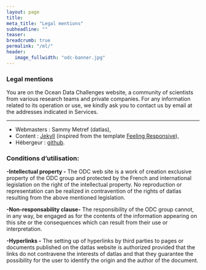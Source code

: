 ```yaml
---
layout: page
title: 
meta_title: "Legal mentions"
subheadline: ""
teaser: 
breadcrumb: true
permalink: "/ml/"
header:
   image_fullwidth: "odc-banner.jpg"
---
```


### Legal mentions
You are on the Ocean Data Challenges website, a community of scientists from various research teams and private companies. 
For any information related to its operation or use, we kindly ask you to contact us by email at the addresses indicated in Services.

---

- Webmasters : Sammy Metref (datlas),
- Content : [Jekyll](https://jekyllrb.com/) (inspired from the template [Feeling Responsive](https://github.com/Phlow/feeling-responsive)),
- Hébergeur : [github](https://www.github.com).

### Conditions d’utilisation:

__-Intellectual property -__ The ODC web site is a work of creation exclusive property of the ODC group and protected by the French and international legislation on the right of the intellectual property. No reproduction or representation can be realized in contravention of the rights of datlas resulting from the above mentioned legislation.

__-Non-responsability clause-__ The responsibility of the ODC group cannot, in any way, be engaged as for the contents of the information appearing on this site or the consequences which can result from their use or interpretation.

__-Hyperlinks -__ The setting up of hyperlinks by third parties to pages or documents published on the datlas website is authorized provided that the links do not contravene the interests of datlas and that they guarantee the possibility for the user to identify the origin and the author of the document.

